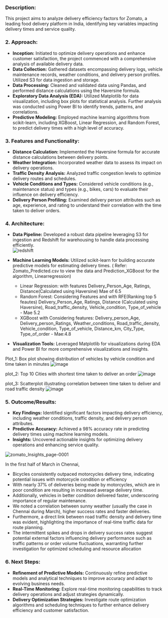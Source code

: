 ### Description: 
This project aims to analyze delivery efficiency factors for Zomato, a leading food delivery platform in India, identifying key variables impacting delivery times and service quality.

### 2. **Approach:**
   - **Inception:** Initiated to optimize delivery operations and enhance customer satisfaction, the project commenced with a comprehensive analysis of available delivery data.
   - **Data Collection:** Gathered datasets encompassing delivery logs, vehicle maintenance records, weather conditions, and delivery person profiles. Utilized S3 for data ingestion and storage.
   - **Data Processing:** Cleaned and validated data using Pandas, and performed distance calculations using the Haversine formula.
   - **Exploratory Data Analysis (EDA):** Utilized Matplotlib for data visualization, including box plots for statistical analysis. Further analysis was conducted using Power BI to identify trends, patterns, and correlations.
   - **Predictive Modeling:** Employed machine learning algorithms from scikit-learn, including XGBoost, Linear Regression, and Random Forest, to predict delivery times with a high level of accuracy.

### 3. **Features and Functionality:**
   - **Distance Calculation:** Implemented the Haversine formula for accurate distance calculations between delivery points.
   - **Weather Integration:** Incorporated weather data to assess its impact on delivery operations.
   - **Traffic Density Analysis:** Analyzed traffic congestion levels to optimize delivery routes and schedules.
   - **Vehicle Conditions and Types:** Considered vehicle conditions (e.g., maintenance status) and types (e.g., bikes, cars) to evaluate their influence on delivery efficiency.
   - **Delivery Person Profiling:** Examined delivery person attributes such as age, experience, and rating to understand their correlation with the time taken to deliver orders.

### 4. **Architecture:**
   - **Data Pipeline:** Developed a robust data pipeline leveraging S3 for ingestion and Redshift for warehousing to handle data processing efficiently.  
   ![redshift](https://github.com/Ashvakg/Zomato-Delivery-Efficiency_Analyzing-and-Predicting-Factors/assets/83398283/b0f5ed53-93b4-49cd-8344-92f6c6d57949)
     
   - **Machine Learning Models:** Utilized scikit-learn for building accurate predictive models for estimating delivery times.
     ( Refer: Zomato_Predicted.csv to view the data and Prediction_XGBoost for the algorithm, Linearregression)
      - Linear Regression: with features Delivery_Person_Age, Ratings, Distance(Calculated using Haversine) Mae of 6.5
      - Random Forest: Considering Features and with RFE(Ranking top 5 feautes)  Delivery_Person_Age, Ratings, Distance (Calculated using Haversine), Road_traffic_density, Vehicle_condition, Type_of_vehicle - Mae 5.2
      - XGBoost with Considering features: Delivery_person_Age, Delivery_person_Ratings, Weather_conditions, Road_traffic_density, Vehicle_condition, Type_of_vehicle, Distance_km, City_Type, Type_of_order - Mae:4.8
   
   - **Visualization Tools:** Leveraged Matplotlib for visualizations during EDA and Power BI for more comprehensive visualizations and insights.

   Plot_1: Box plot showing distribution of vehicles by vehicle condition and time taken in minutes
   ![image](https://github.com/Ashvakg/Zomato-Insights/assets/83398283/c0a151be-96ec-4be4-bb8b-3afea0a47032)
   
   plot_2: Top 10 Cities with shortest time taken to deliver an order
   ![image](https://github.com/Ashvakg/Zomato-Insights/assets/83398283/a665379a-5265-4372-8820-ac7eaf4748a0)
   
   plot_3: Scatterplot illustrating correlation between time taken to deliver and road traffic density
   ![image](https://github.com/Ashvakg/Zomato-Insights/assets/83398283/e0b77665-55d7-49b9-804e-43cecdc7042c)

### 5. **Outcome/Results:**
   - **Key Findings:** Identified significant factors impacting delivery efficiency, including weather conditions, traffic density, and delivery person attributes.
   - **Predictive Accuracy:** Achieved a 98% accuracy rate in predicting delivery times using machine learning models.
   - **Insights:** Uncovered actionable insights for optimizing delivery operations and enhancing service quality.

   ![zomato_Insights_page-0001](https://github.com/Ashvakg/Zomato-Delivery-Efficiency_Analyzing-and-Predicting-Factors/assets/83398283/46eea623-c5fb-4219-8c06-1021d681e441) 

In the first half of March in Chennai, 
   - Bicycles consistently outpaced motorcycles delivery time, indicating potential issues with motorcycle condition or efficiency
   - With nearly 37% of deliveries being made by motorcycles, which are in poor condition are resulting in increased average delivery time.
   - Additionally, vehicles in better condition delivered faster, underscoring importance of regular maintenance.
   - We noted a correlation between sunny weather (usually the case in Chennai during March), higher success rates and faster deliveries.
   - Furthermore, a direct link between road traffic density and delivery time was evident, highlighting the importance of real-time traffic data for route planning.
   - The intermittent spikes and drops in delivery success rates suggest potential external factors influencing delivery performance such as traffic patterns or order volume fluctuations, warranting further investigation for optimized scheduling and resource allocation

### 6. **Next Steps:**
   - **Refinement of Predictive Models:** Continuously refine predictive models and analytical techniques to improve accuracy and adapt to evolving business needs.
   - **Real-Time Monitoring:** Explore real-time monitoring capabilities to track delivery operations and adjust strategies dynamically.
   - **Delivery Optimization Strategies:** Investigate route optimization algorithms and scheduling techniques to further enhance delivery efficiency and customer satisfaction.

